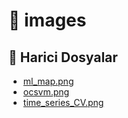 # 🎨 images

<!--Index-->

## 📂 Harici Dosyalar

- [ml_map.png](./ml_map.png)
- [ocsvm.png](./ocsvm.png)
- [time_series_CV.png](./time_series_CV.png)

<!--Index-->
